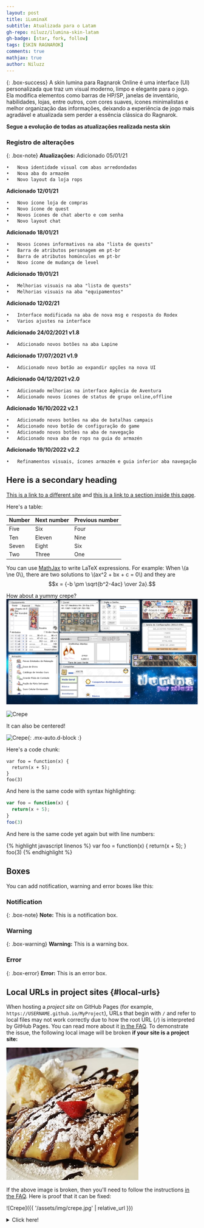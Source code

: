 ```yaml
---
layout: post
title: iLuminaX
subtitle: Atualizada para o Latam
gh-repo: niluzz/ilumina-skin-latam
gh-badge: [star, fork, follow]
tags: [SKIN RAGNAROK]
comments: true
mathjax: true
author: Niluzz
---
```


{: .box-success}
A skin Iumina para Ragnarok Online é uma interface (UI) personalizada que traz um visual moderno, limpo e elegante para o jogo. Ela modifica elementos como barras de HP/SP, janelas de inventário, habilidades, lojas, entre outros, com cores suaves, ícones minimalistas e melhor organização das informações, deixando a experiência de jogo mais agradável e atualizada sem perder a essência clássica do Ragnarok.

**Segue a evolução de todas as atualizações realizada nesta skin**

### Registro de alterações

{: .box-note}
**Atualizações:** 
Adicionado 05/01/21

	•	Nova identidade visual com abas arredondadas
	•	Nova aba do armazém
	•	Novo layout da loja rops

**Adicionado 12/01/21**

	•	Novo ícone loja de compras
	•	Novo ícone de quest
	•	Novos ícones de chat aberto e com senha
	•	Novo layout chat

**Adicionado 18/01/21**

	•	Novos ícones informativos na aba "lista de quests"
	•	Barra de atributos personagem em pt-br
	•	Barra de atributos homúnculos em pt-br
	•	Novo ícone de mudança de level

**Adicionado 19/01/21**

	•	Melhorias visuais na aba "lista de quests"
	•	Melhorias visuais na aba "equipamentos"

**Adicionado 12/02/21** 

	•	Interface modificada na aba de nova msg e resposta do Rodex
	•	Varios ajustes na interface

**Adicionado 24/02/2021 v1.8**

	•	Adicionado novos botões na aba Lapine

**Adicionado 17/07/2021 v1.9**

	•	Adicionado novo botão ao expandir opções na nova UI

**Adicionado 04/12/2021 v2.0**

	•	Adicionado melhorias na interface Agência de Aventura
	•	Adicionado novos ícones de status de grupo online,offline

**Adicionado 16/10/2022 v2.1**

	•	Adicionado novos botões na aba de batalhas campais
	•	Adicionado novo botão de configuração do game
	•	Adicionado novos botões na aba de navegação
	•	Adicionado nova aba de rops na guia do armazén

**Adicionado 19/10/2022 v2.2**

	•	Refinamentos visuais, ícones armazém e guia inferior aba navegação

## Here is a secondary heading

[This is a link to a different site](https://deanattali.com/) and [this is a link to a section inside this page](#local-urls).

Here's a table:

| Number | Next number | Previous number |
| :------ |:--- | :--- |
| Five | Six | Four |
| Ten | Eleven | Nine |
| Seven | Eight | Six |
| Two | Three | One |

You can use [MathJax](https://www.mathjax.org/) to write LaTeX expressions. For example:
When \\(a \ne 0\\), there are two solutions to \\(ax^2 + bx + c = 0\\) and they are $$x = {-b \pm \sqrt{b^2-4ac} \over 2a}.$$

How about a yummy crepe?
![ilumina](https://github.com/niluzz/ilumina-skin-latam/blob/main/assets/img/ilumina.png)

![Crepe](https://beautifuljekyll.com/assets/img/crepe.jpg)

It can also be centered!

![Crepe](https://beautifuljekyll.com/assets/img/crepe.jpg){: .mx-auto.d-block :}

Here's a code chunk:

~~~
var foo = function(x) {
  return(x + 5);
}
foo(3)
~~~

And here is the same code with syntax highlighting:

```javascript
var foo = function(x) {
  return(x + 5);
}
foo(3)
```

And here is the same code yet again but with line numbers:

{% highlight javascript linenos %}
var foo = function(x) {
  return(x + 5);
}
foo(3)
{% endhighlight %}

## Boxes
You can add notification, warning and error boxes like this:

### Notification

{: .box-note}
**Note:** This is a notification box.

### Warning

{: .box-warning}
**Warning:** This is a warning box.

### Error

{: .box-error}
**Error:** This is an error box.

## Local URLs in project sites {#local-urls}

When hosting a *project site* on GitHub Pages (for example, `https://USERNAME.github.io/MyProject`), URLs that begin with `/` and refer to local files may not work correctly due to how the root URL (`/`) is interpreted by GitHub Pages. You can read more about it [in the FAQ](https://beautifuljekyll.com/faq/#links-in-project-page). To demonstrate the issue, the following local image will be broken **if your site is a project site:**

![Crepe](/assets/img/crepe.jpg)

If the above image is broken, then you'll need to follow the instructions [in the FAQ](https://beautifuljekyll.com/faq/#links-in-project-page). Here is proof that it can be fixed:

![Crepe]({{ '/assets/img/crepe.jpg' | relative_url }})

<details markdown="1">
<summary>Click here!</summary>
Here you can see an **expandable** section
</details>

